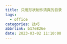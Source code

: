 ```yaml
---
title: 只用形状制作清爽的目录
tags:
  - office
categories: 技巧
abbrlink: b17e826e
date: 2023-03-02 11:10:00
---
```

